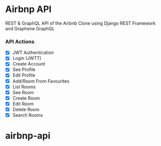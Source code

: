 # Airbnp API

REST & GraphQL API of the Airbnb Clone using Django REST Framework and Graphene GraphQL

### API Actions

- [x] JWT Authentication
- [x] Login (JWTT)
- [x] Create Account
- [x] See Profile
- [x] Edit Profile
- [x] Add/Room From Favourites
- [x] List Rooms
- [x] See Room
- [x] Create Room
- [x] Edit Room
- [x] Delete Room
- [x] Search Rooms

# airbnp-api
